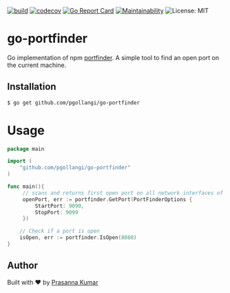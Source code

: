 [![build](https://github.com/pgollangi/go-portfinder/actions/workflows/build.yml/badge.svg)](https://github.com/pgollangi/go-portfinder/actions/workflows/build.yml)
[![codecov](https://codecov.io/gh/pgollangi/go-portfinder/branch/main/graph/badge.svg?token=MI1VM2O6AU)](https://codecov.io/gh/pgollangi/go-portfinder)
[![Go Report Card](https://goreportcard.com/badge/github.com/pgollangi/go-portfinder)](https://goreportcard.com/report/github.com/pgollangi/go-portfinder)
[![Maintainability](https://api.codeclimate.com/v1/badges/032b766c28546267c545/maintainability)](https://codeclimate.com/github/pgollangi/go-portfinder/maintainability)
![License: MIT](https://img.shields.io/github/license/pgollangi/go-portfinder)
# go-portfinder
Go implementation of npm [portfinder](https://www.npmjs.com/package/portfinder). A simple tool to find an open port on the current machine.

Installation
--------------

```bash
$ go get github.com/pgollangi/go-portfinder
```
# Usage

```go
package main

import (
	"github.com/pgollangi/go-portfinder"
)

func main(){
     // scans and returns first open port on all network interfaces of current machine.
     openPort, err := portfinder.GetPort(PortFinderOptions {
         StartPort: 9090,
         StopPort: 9099
     })

    // Check if a port is open
    isOpen, err := portfinder.IsOpen(8080)
}


```
## Author
Built with ❤ by [Prasanna Kumar](https://pgollangi.com/tabs/about/)

